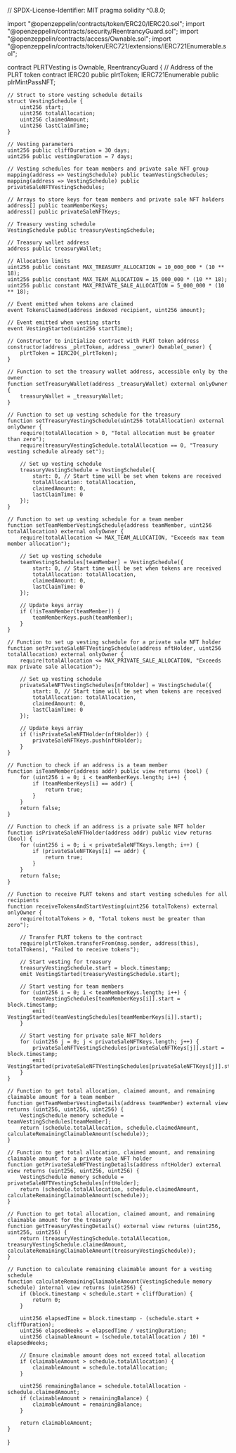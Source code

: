 // SPDX-License-Identifier: MIT
pragma solidity ^0.8.0;

import "@openzeppelin/contracts/token/ERC20/IERC20.sol";
import "@openzeppelin/contracts/security/ReentrancyGuard.sol";
import "@openzeppelin/contracts/access/Ownable.sol";
import "@openzeppelin/contracts/token/ERC721/extensions/IERC721Enumerable.sol";

contract PLRTVesting is Ownable, ReentrancyGuard {
    // Address of the PLRT token contract
    IERC20 public plrtToken;
    IERC721Enumerable public plrMintPassNFT;
    
    // Struct to store vesting schedule details
    struct VestingSchedule {
        uint256 start;
        uint256 totalAllocation;
        uint256 claimedAmount;
        uint256 lastClaimTime;
    }

    // Vesting parameters
    uint256 public cliffDuration = 30 days;
    uint256 public vestingDuration = 7 days;

    // Vesting schedules for team members and private sale NFT group
    mapping(address => VestingSchedule) public teamVestingSchedules;
    mapping(address => VestingSchedule) public privateSaleNFTVestingSchedules;

    // Arrays to store keys for team members and private sale NFT holders
    address[] public teamMemberKeys;
    address[] public privateSaleNFTKeys;

    // Treasury vesting schedule
    VestingSchedule public treasuryVestingSchedule;

    // Treasury wallet address
    address public treasuryWallet;

    // Allocation limits
    uint256 public constant MAX_TREASURY_ALLOCATION = 10_000_000 * (10 ** 18);
    uint256 public constant MAX_TEAM_ALLOCATION = 15_000_000 * (10 ** 18);
    uint256 public constant MAX_PRIVATE_SALE_ALLOCATION = 5_000_000 * (10 ** 18);

    // Event emitted when tokens are claimed
    event TokensClaimed(address indexed recipient, uint256 amount);

    // Event emitted when vesting starts
    event VestingStarted(uint256 startTime);

    // Constructor to initialize contract with PLRT token address
    constructor(address _plrtToken, address _owner) Ownable(_owner) {
        plrtToken = IERC20(_plrtToken);
    }

    // Function to set the treasury wallet address, accessible only by the owner
    function setTreasuryWallet(address _treasuryWallet) external onlyOwner {
        treasuryWallet = _treasuryWallet;
    }

    // Function to set up vesting schedule for the treasury
    function setTreasuryVestingSchedule(uint256 totalAllocation) external onlyOwner {
        require(totalAllocation > 0, "Total allocation must be greater than zero");
        require(treasuryVestingSchedule.totalAllocation == 0, "Treasury vesting schedule already set");

        // Set up vesting schedule
        treasuryVestingSchedule = VestingSchedule({
            start: 0, // Start time will be set when tokens are received
            totalAllocation: totalAllocation,
            claimedAmount: 0,
            lastClaimTime: 0
        });
    }

    // Function to set up vesting schedule for a team member
    function setTeamMemberVestingSchedule(address teamMember, uint256 totalAllocation) external onlyOwner {
        require(totalAllocation <= MAX_TEAM_ALLOCATION, "Exceeds max team member allocation");

        // Set up vesting schedule
        teamVestingSchedules[teamMember] = VestingSchedule({
            start: 0, // Start time will be set when tokens are received
            totalAllocation: totalAllocation,
            claimedAmount: 0,
            lastClaimTime: 0
        });

        // Update keys array
        if (!isTeamMember(teamMember)) {
            teamMemberKeys.push(teamMember);
        }
    }

    // Function to set up vesting schedule for a private sale NFT holder
    function setPrivateSaleNFTVestingSchedule(address nftHolder, uint256 totalAllocation) external onlyOwner {
        require(totalAllocation <= MAX_PRIVATE_SALE_ALLOCATION, "Exceeds max private sale allocation");

        // Set up vesting schedule
        privateSaleNFTVestingSchedules[nftHolder] = VestingSchedule({
            start: 0, // Start time will be set when tokens are received
            totalAllocation: totalAllocation,
            claimedAmount: 0,
            lastClaimTime: 0
        });

        // Update keys array
        if (!isPrivateSaleNFTHolder(nftHolder)) {
            privateSaleNFTKeys.push(nftHolder);
        }
    }

    // Function to check if an address is a team member
    function isTeamMember(address addr) public view returns (bool) {
        for (uint256 i = 0; i < teamMemberKeys.length; i++) {
            if (teamMemberKeys[i] == addr) {
                return true;
            }
        }
        return false;
    }

    // Function to check if an address is a private sale NFT holder
    function isPrivateSaleNFTHolder(address addr) public view returns (bool) {
        for (uint256 i = 0; i < privateSaleNFTKeys.length; i++) {
            if (privateSaleNFTKeys[i] == addr) {
                return true;
            }
        }
        return false;
    }

    // Function to receive PLRT tokens and start vesting schedules for all recipients
    function receiveTokensAndStartVesting(uint256 totalTokens) external onlyOwner {
        require(totalTokens > 0, "Total tokens must be greater than zero");

        // Transfer PLRT tokens to the contract
        require(plrtToken.transferFrom(msg.sender, address(this), totalTokens), "Failed to receive tokens");

        // Start vesting for treasury
        treasuryVestingSchedule.start = block.timestamp;
        emit VestingStarted(treasuryVestingSchedule.start);

        // Start vesting for team members
        for (uint256 i = 0; i < teamMemberKeys.length; i++) {
            teamVestingSchedules[teamMemberKeys[i]].start = block.timestamp;
            emit VestingStarted(teamVestingSchedules[teamMemberKeys[i]].start);
        }

        // Start vesting for private sale NFT holders
        for (uint256 j = 0; j < privateSaleNFTKeys.length; j++) {
            privateSaleNFTVestingSchedules[privateSaleNFTKeys[j]].start = block.timestamp;
            emit VestingStarted(privateSaleNFTVestingSchedules[privateSaleNFTKeys[j]].start);
        }
    }

    // Function to get total allocation, claimed amount, and remaining claimable amount for a team member
    function getTeamMemberVestingDetails(address teamMember) external view returns (uint256, uint256, uint256) {
        VestingSchedule memory schedule = teamVestingSchedules[teamMember];
        return (schedule.totalAllocation, schedule.claimedAmount, calculateRemainingClaimableAmount(schedule));
    }

    // Function to get total allocation, claimed amount, and remaining claimable amount for a private sale NFT holder
    function getPrivateSaleNFTVestingDetails(address nftHolder) external view returns (uint256, uint256, uint256) {
        VestingSchedule memory schedule = privateSaleNFTVestingSchedules[nftHolder];
        return (schedule.totalAllocation, schedule.claimedAmount, calculateRemainingClaimableAmount(schedule));
    }

    // Function to get total allocation, claimed amount, and remaining claimable amount for the treasury
    function getTreasuryVestingDetails() external view returns (uint256, uint256, uint256) {
        return (treasuryVestingSchedule.totalAllocation, treasuryVestingSchedule.claimedAmount, calculateRemainingClaimableAmount(treasuryVestingSchedule));
    }

    // Function to calculate remaining claimable amount for a vesting schedule
    function calculateRemainingClaimableAmount(VestingSchedule memory schedule) internal view returns (uint256) {
        if (block.timestamp < schedule.start + cliffDuration) {
            return 0;
        }

        uint256 elapsedTime = block.timestamp - (schedule.start + cliffDuration);
        uint256 elapsedWeeks = elapsedTime / vestingDuration;
        uint256 claimableAmount = (schedule.totalAllocation / 10) * elapsedWeeks;

        // Ensure claimable amount does not exceed total allocation
        if (claimableAmount > schedule.totalAllocation) {
            claimableAmount = schedule.totalAllocation;
        }

        uint256 remainingBalance = schedule.totalAllocation - schedule.claimedAmount;
        if (claimableAmount > remainingBalance) {
            claimableAmount = remainingBalance;
        }

        return claimableAmount;
    }
}
